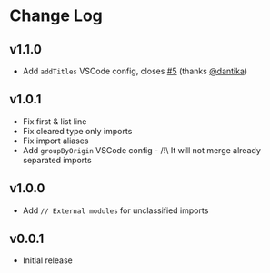 # Change Log

## v1.1.0
- Add `addTitles` VSCode config, closes [#5](https://github.com/NicolasRoehm/classify-ts-import/pull/5) (thanks [@dantika](https://github.com/dantika))

## v1.0.1
- Fix first & list line
- Fix cleared type only imports
- Fix import aliases
- Add `groupByOrigin` VSCode config - /!\ It will not merge already separated imports

## v1.0.0
- Add `// External modules` for unclassified imports

## v0.0.1
- Initial release